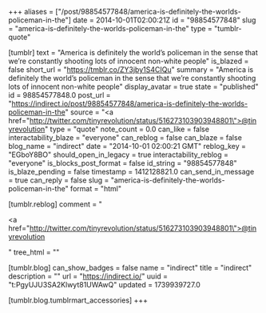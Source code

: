 +++
aliases = ["/post/98854577848/america-is-definitely-the-worlds-policeman-in-the"]
date = 2014-10-01T02:00:21Z
id = "98854577848"
slug = "america-is-definitely-the-worlds-policeman-in-the"
type = "tumblr-quote"

[tumblr]
text = "America is definitely the world&rsquo;s policeman in the sense that we&rsquo;re constantly shooting lots of innocent non-white people"
is_blazed = false
short_url = "https://tmblr.co/ZY3jby1S4CIQu"
summary = "America is definitely the world’s policeman in the sense that we’re constantly shooting lots of innocent non-white people"
display_avatar = true
state = "published"
id = 98854577848.0
post_url = "https://indirect.io/post/98854577848/america-is-definitely-the-worlds-policeman-in-the"
source = "<a href=\"http://twitter.com/tinyrevolution/status/516273103903948801\">@tinyrevolution</a>"
type = "quote"
note_count = 0.0
can_like = false
interactability_blaze = "everyone"
can_reblog = false
can_blaze = false
blog_name = "indirect"
date = "2014-10-01 02:00:21 GMT"
reblog_key = "EGboY8BO"
should_open_in_legacy = true
interactability_reblog = "everyone"
is_blocks_post_format = false
id_string = "98854577848"
is_blaze_pending = false
timestamp = 1412128821.0
can_send_in_message = true
can_reply = false
slug = "america-is-definitely-the-worlds-policeman-in-the"
format = "html"

[tumblr.reblog]
comment = "<p><a href=\"http://twitter.com/tinyrevolution/status/516273103903948801\">@tinyrevolution</a></p>"
tree_html = ""

[tumblr.blog]
can_show_badges = false
name = "indirect"
title = "indirect"
description = ""
url = "https://indirect.io/"
uuid = "t:PgyUJU3SA2Klwyt81UWAwQ"
updated = 1739939727.0

[tumblr.blog.tumblrmart_accessories]
+++
